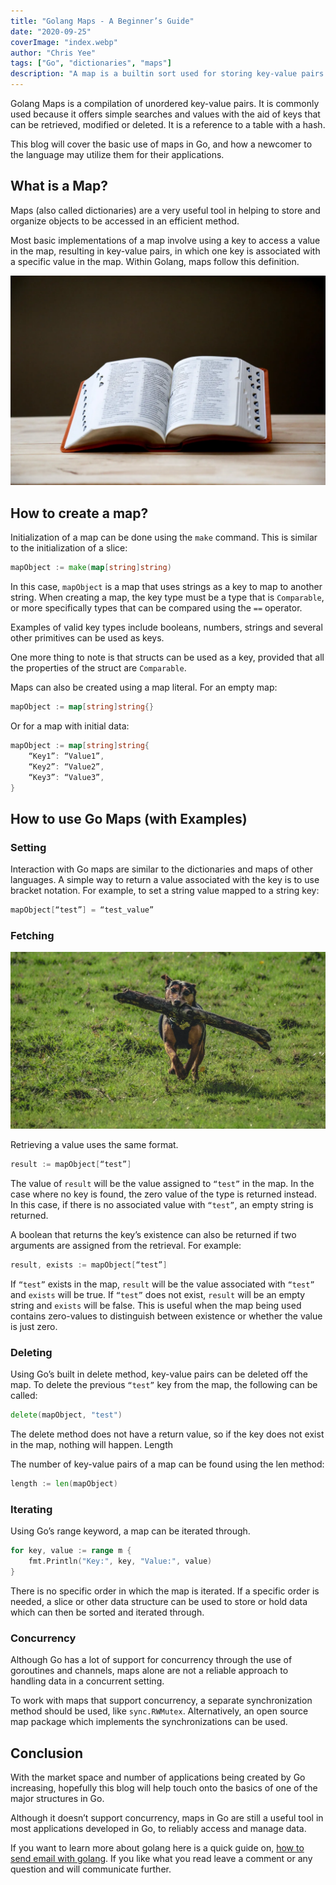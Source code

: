 ```yaml
---
title: "Golang Maps - A Beginner’s Guide"
date: "2020-09-25"
coverImage: "index.webp"
author: "Chris Yee"
tags: ["Go", "dictionaries", "maps"]
description: "A map is a builtin sort used for storing key-value pairs. Find out more in this article on how Golang maps work and why to use them."
---
```


Golang Maps is a compilation of unordered key-value pairs. It is commonly used because it offers simple searches and values with the aid of keys that can be retrieved, modified or deleted. It is a reference to a table with a hash.

This blog will cover the basic use of maps in Go, and how a newcomer to the language may utilize them for their applications.

## What is a Map?

Maps (also called dictionaries) are a very useful tool in helping to store and organize objects to be accessed in an efficient method. 

Most basic implementations of a map involve using a key to access a value in the map, resulting in key-value pairs, in which one key is associated with a specific value in the map. Within Golang, maps follow this definition.

![Dictionary](dictionary.webp)

## How to create a map?

Initialization of a map can be done using the `make` command. This is similar to the initialization of a slice:

```Go
mapObject := make(map[string]string)
```

In this case, `mapObject` is a map that uses strings as a key to map to another string. When creating a map, the key type must be a type that is `Comparable`, or more specifically types that can be compared using the `==` operator.

Examples of valid key types include booleans, numbers, strings and several other primitives can be used as keys. 

One more thing to note is that structs can be used as a key, provided that all the properties of the struct are `Comparable`.

Maps can also be created using a map literal. For an empty map:

```Go
mapObject := map[string]string{}
```

Or for a map with initial data:

```Go
mapObject := map[string]string{
	“Key1”: “Value1”,
	“Key2”: “Value2”,
	“Key3”: “Value3”,
}
```

## How to use Go Maps (with Examples)

### Setting

Interaction with Go maps are similar to the dictionaries and maps of other languages. A simple way to return a value associated with the key is to use bracket notation. For example, to set a string value mapped to a string key:

```Go
mapObject[“test”] = “test_value”
```

### Fetching

![Fetching](fetching.webp)

Retrieving a value uses the same format.

```Go
result := mapObject[“test”]
```

The value of `result` will be the value assigned to `“test”` in the map. In the case where no key is found, the zero value of the type is returned instead. In this case, if there is no associated value with `“test”`, an empty string is returned.

A boolean that returns the key’s existence can also be returned if two arguments are assigned from the retrieval. For example:

```Go
result, exists := mapObject[“test”]
```

If `“test”` exists in the map, `result` will be the value associated with `“test”` and `exists` will be true. If `“test”` does not exist, `result` will be an empty string and `exists` will be false. This is useful when the map being used contains zero-values to distinguish between existence or whether the value is just zero.

### Deleting

Using Go’s built in delete method, key-value pairs can be deleted off the map. To delete the previous `“test”` key from the map, the following can be called:

```Go
delete(mapObject, "test")
```

The delete method does not have a return value, so if the key does not exist in the map, nothing will happen.
Length

The number of key-value pairs of a map can be found using the len method:

```Go
length := len(mapObject)
```

### Iterating

Using Go’s range keyword, a map can be iterated through.

```Go
for key, value := range m {
    fmt.Println("Key:", key, "Value:", value)
}
```

There is no specific order in which the map is iterated. If a specific order is needed, a slice or other data structure can be used to store or hold data which can then be sorted and iterated through.

### Concurrency

Although Go has a lot of support for concurrency through the use of goroutines and channels, maps alone are not a reliable approach to handling data in a concurrent setting. 

To work with maps that support concurrency, a separate synchronization method should be used, like `sync.RWMutex`. Alternatively, an open source map package which implements the synchronizations can be used.

## Conclusion

With the market space and number of applications being created by Go increasing, hopefully this blog will help touch onto the basics of one of the major structures in Go.

Although it doesn’t support concurrency, maps in Go are still a useful tool in most applications developed in Go, to reliably access and manage data.

If you want to learn more about golang here is a quick guide on, [how to send email with golang](/sending-emails-with-golang/). If you like what you read leave a comment or any question and will communicate further. 
